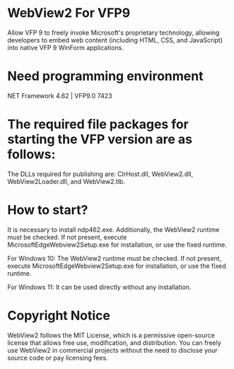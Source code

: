 # WebView2 For VFP9 
Allow VFP 9 to freely invoke Microsoft's proprietary technology, allowing developers to embed web content (including HTML, CSS, and JavaScript) into native VFP 9 WinForm applications. ‌

# Need programming environment
  NET Framework 4.62 | VFP9.0 7423
  
# The required file packages for starting the VFP version are as follows:
The DLLs required for publishing are: ClrHost.dll, WebView2.dll, WebView2Loader.dll, and WebView2.tlb.

# How to start?

It is necessary to install ndp462.exe. Additionally, the WebView2 runtime must be checked. If not present, execute MicrosoftEdgeWebview2Setup.exe for installation, or use the fixed runtime.

For Windows 10:
The WebView2 runtime must be checked. If not present, execute MicrosoftEdgeWebview2Setup.exe for installation, or use the fixed runtime.

For Windows 11:
It can be used directly without any installation.

# Copyright Notice
WebView2 follows the MIT License, which is a permissive open-source license that allows free use, modification, and distribution. You can freely use WebView2 in commercial projects without the need to disclose your source code or pay licensing fees.
